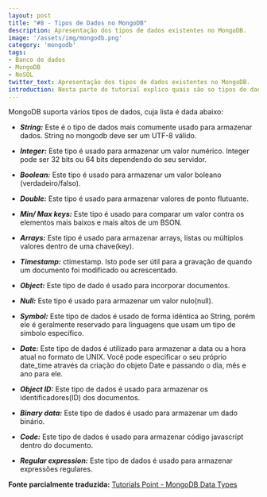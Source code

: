 ```yaml
---
layout: post
title: "#8 - Tipos de Dados no MongoDB"
description: Apresentação dos tipos de dados existentes no MongoDB.
image: '/assets/img/mongodb.png'
category: 'mongodb'
tags:
- Banco de dados
- MongoDB
- NoSQL
twitter_text: Apresentação dos tipos de dados existentes no MongoDB.
introduction: Nesta parte do tutorial explico quais são so tipos de dados suportados no MongoDB.
---
```

MongoDB suporta vários tipos de dados, cuja lista é dada abaixo:

- **_String:_** Este é o tipo de dados mais comumente usado para armazenar dados. String no mongodb deve ser um UTF-8 válido.

- **_Integer:_** Este tipo é usado para armazenar um valor numérico. Integer pode ser 32 bits ou 64 bits dependendo do seu servidor.

- **_Boolean:_** Este tipo é usado para armazenar um valor boleano (verdadeiro/falso).

- **_Double:_** Este tipo é usado para armazenar valores de ponto flutuante.

- **_Min/ Max keys:_** Este tipo é usado para comparar um valor contra os elementos mais baixos e mais altos de um BSON.

- **_Arrays:_** Este tipo é usado para armazenar arrays, listas ou múltiplos valores dentro de uma chave(key).

- **_Timestamp:_** ctimestamp. Isto pode ser útil para a gravação de quando um documento foi modificado ou acrescentado.

- **_Object:_** Este tipo de dado é usado para incorporar documentos.

- **_Null:_** Este tipo é usado para armazenar um valor nulo(null).

- **_Symbol:_** Este tipo de dados é usado de forma idêntica ao String, porém ele é geralmente reservado para linguagens que usam um tipo de símbolo específico.

- **_Date:_** Este tipo de dados é utilizado para armazenar a data ou a hora atual no formato de UNIX. Você pode especificar o seu próprio date_time através da criação do objeto Date e passando o dia, mês e ano para ele.

- **_Object ID:_** Este tipo de dados é usado para armazenar os identificadores(ID) dos documentos.

- **_Binary data:_** Este tipo de dados é usado para armazenar um dado binário.

- **_Code:_** Este tipo de dados é usado para armazenar código javascript dentro do documento.

- **_Regular expression:_** Este tipo de dados é usado para armazenar expressões regulares.


**Fonte parcialmente traduzida:** [Tutorials Point - MongoDB Data Types](http://www.tutorialspoint.com/mongodb/mongodb_datatype.htm)
